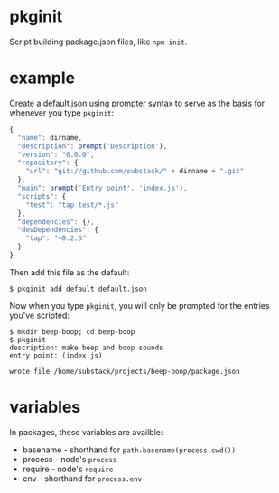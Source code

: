 pkginit
=======

Script building package.json files, like `npm init`.

example
=======

Create a default.json using
[prompter syntax](https://github.com/substack/node-prompter#readme)
to serve as the basis for whenever you type `pkginit`:

``` js
{
  "name": dirname,
  "description": prompt('Description'),
  "version": "0.0.0",
  "repository": {
    "url": "git://github.com/substack/" + dirname + ".git"
  },
  "main": prompt('Entry point', 'index.js'),
  "scripts": {
    "test": "tap test/*.js"
  },
  "dependencies": {},
  "devDependencies": {
    "tap": "~0.2.5"
  }
}
```

Then add this file as the default:

```
$ pkginit add default default.json
```

Now when you type `pkginit`, you will only be prompted for the entries you've
scripted:

```
$ mkdir beep-boop; cd beep-boop
$ pkginit
description: make beep and boop sounds
entry point: (index.js)

wrote file /home/substack/projects/beep-boop/package.json
```

variables
=========

In packages, these variables are availble:

* basename - shorthand for `path.basename(process.cwd())`
* process - node's `process`
* require - node's `require`
* env - shorthand for `process.env`
